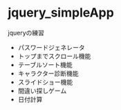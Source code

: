 # jquery_simpleApp
jqueryの練習
- パスワードジェネレータ
- トップまでスクロール機能
- テーブルソート機能
- キャラクター診断機能
- スライドショー機能
- 間違い探しゲーム
- 日付計算
